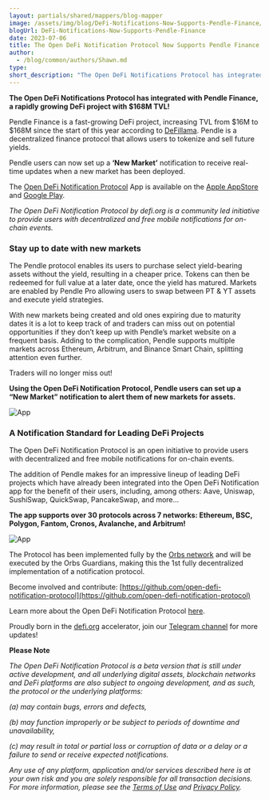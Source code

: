 ```yaml
---
layout: partials/shared/mappers/blog-mapper
image: /assets/img/blog/DeFi-Notifications-Now-Supports-Pendle-Finance/bg.jpg
blogUrl: DeFi-Notifications-Now-Supports-Pendle-Finance
date: 2023-07-06
title: The Open DeFi Notification Protocol Now Supports Pendle Finance
author:
  - /blog/common/authors/Shawn.md
type:
short_description: "The Open DeFi Notifications Protocol has integrated with Pendle Finance, a rapidly growing DeFi project with $168M TVL!"
---
```


**The Open DeFi Notifications Protocol has integrated with Pendle Finance, a rapidly growing DeFi project with $168M TVL!**

Pendle Finance is a fast-growing DeFi project, increasing TVL from $16M to $168M since the start of this year according to [DeFillama](https://defillama.com/protocol/pendle). Pendle is a decentralized finance protocol that allows users to tokenize and sell future yields.

Pendle users can now set up a **‘New Market’** notification to receive real-time updates when a new market has been deployed. 

The [Open DeFi Notification Protocol](https://defi.org/notifications/) App is available on the [Apple AppStore](https://apps.apple.com/il/app/defi-notifications/id1588243632) and [Google Play](https://play.google.com/store/apps/details?id=com.orbs.openDefiNotificationsApp).

_The Open DeFi Notification Protocol by defi.org is a community led initiative to provide users with decentralized and free mobile notifications for on-chain events._


### Stay up to date with new markets 

The Pendle protocol enables its users to purchase select yield-bearing assets without the yield, resulting in a cheaper price. Tokens can then be redeemed for full value at a later date, once the yield has matured. Markets are enabled by Pendle Pro allowing users to swap between PT & YT assets and execute yield strategies. 

With new markets being created and old ones expiring due to maturity dates it is a lot to keep track of and traders can miss out on potential opportunities if they don’t keep up with Pendle’s market website on a frequent basis. Adding to the complication, Pendle supports multiple markets across Ethereum, Arbitrum, and Binance Smart Chain, splitting attention even further. 

Traders will no longer miss out!

**Using the Open DeFi Notification Protocol, Pendle users can set up a “New Market” notification to alert them of new markets for assets.**


![App](/assets/img/blog/eFi-Notifications-Now-Supports-Pendle-Finance/image1.png)




### A Notification Standard for Leading DeFi Projects

The Open DeFi Notification Protocol is an open initiative to provide users with decentralized and free mobile notifications for on-chain events. 

The addition of Pendle makes for an impressive lineup of leading DeFi projects which have already been integrated into the Open DeFi Notification app for the benefit of their users, including, among others: Aave, Uniswap, SushiSwap, QuickSwap, PancakeSwap, and more…

**The app supports over 30 protocols across 7 networks: Ethereum, BSC, Polygon, Fantom, Cronos, Avalanche, and Arbitrum!**

![App](/assets/img/blog/eFi-Notifications-Now-Supports-Pendle-Finance/image2.png)


<div class='line-separator'> </div>

The Protocol has been implemented fully by the [Orbs network](https://www.orbs.com/) and will be executed by the Orbs Guardians, making this the 1st fully decentralized implementation of a notification protocol.

Become involved and contribute:
[https://github.com/open-defi-notification-protocol](https://github.com/open-defi-notification-protocol)

Learn more about the Open DeFi Notification Protocol [here](https://medium.com/@defiorg/introducing-open-defi-notification-protocol-95a8712a94e0).

Proudly born in the [defi.org](http://defi.org/) accelerator, join our [Telegram channel](https://t.me/defiorg) for more updates!


<div class='line-separator'> </div>

**Please Note**

_The Open DeFi Notification Protocol is a beta version that is still under active development, and all underlying digital assets, blockchain networks and DeFi platforms are also subject to ongoing development, and as such, the protocol or the underlying platforms:_

_(a) may contain bugs, errors and defects,_

_(b) may function improperly or be subject to periods of downtime and unavailability,_

_(c) may result in total or partial loss or corruption of data or a delay or a failure to send or receive expected notifications._

_Any use of any platform, application and/or services described here is at your own risk and you are solely responsible for all transaction decisions. For more information, please see the [Terms of Use](https://defi.org/defi-notifications-terms-of-use/index.html) and [Privacy Policy](https://defi.org/defi-notifications-privacy-policy/index.html)._ 


